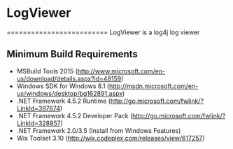 # LogViewer
=========================
LogViewer is a log4j log viewer

## Minimum Build Requirements

* MSBuild Tools 2015 (http://www.microsoft.com/en-us/download/details.aspx?id=48159)
* Windows SDK for Windows 8.1 (http://msdn.microsoft.com/en-us/windows/desktop/bg162891.aspx)
* .NET Framework 4.5.2 Runtime (http://go.microsoft.com/fwlink/?LinkId=397674)
* .NET Framework 4.5.2 Developer Pack (http://go.microsoft.com/fwlink/?LinkId=328857)
* .NET Framework 2.0/3.5 (Install from Windows Features)
* Wix Toolset 3.10 (http://wix.codeplex.com/releases/view/617257)
